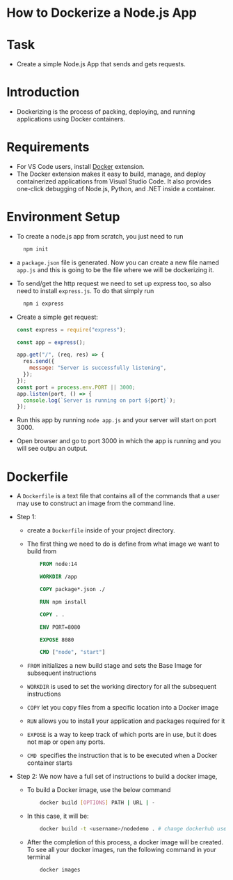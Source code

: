 # How to Dockerize a Node.js App

# Task

- Create a simple Node.js App that sends and gets requests.

# Introduction

- Dockerizing is the process of packing, deploying, and running applications using Docker containers.

# Requirements

- For VS Code users, install [Docker](https://marketplace.visualstudio.com/items?itemName=ms-azuretools.vscode-docker) extension.
- The Docker extension makes it easy to build, manage, and deploy containerized applications from Visual Studio Code. It also provides one-click debugging of Node.js, Python, and .NET inside a container.

# Environment Setup

- To create a node.js app from scratch, you just need to run
  ```sh
    npm init
  ```
- a `package.json` file is generated. Now you can create a new file named `app.js` and this is going to be the file where we will be dockerizing it.
- To send/get the http request we need to set up express too, so also need to install `express.js`. To do that simply run
  ```sh
    npm i express
  ```
- Create a simple get request:

  ```js
  const express = require("express");

  const app = express();

  app.get("/", (req, res) => {
    res.send({
      message: "Server is successfully listening",
    });
  });
  const port = process.env.PORT || 3000;
  app.listen(port, () => {
    console.log(`Server is running on port ${port}`);
  });
  ```

- Run this app by running `node app.js` and your server will start on port 3000.
- Open browser and go to port 3000 in which the app is running and you will see outpu an output.

# Dockerfile

- A `Dockerfile` is a text file that contains all of the commands that a user may use to construct an image from the command line.
- Step 1:

  - create a `Dockerfile` inside of your project directory.
  - The first thing we need to do is define from what image we want to build from

    ```Dockerfile
        FROM node:14

        WORKDIR /app

        COPY package*.json ./

        RUN npm install

        COPY . .

        ENV PORT=8080

        EXPOSE 8080

        CMD ["node", "start"]
    ```

  - `FROM` initializes a new build stage and sets the Base Image for subsequent instructions
  - `WORKDIR` is used to set the working directory for all the subsequent instructions
  - `COPY` let you copy files from a specific location into a Docker image
  - `RUN` allows you to install your application and packages required for it
  - `EXPOSE` is a way to keep track of which ports are in use, but it does not map or open any ports.
  - `CMD` ​ specifies the instruction that is to be executed when a Docker container starts

- Step 2: We now have a full set of instructions to build a docker image,
  - To build a Docker image, use the below command
    ```sh
        docker build [OPTIONS] PATH | URL | -
    ```
  - In this case, it will be:
    ```sh
        docker build -t <username>/nodedemo . # change dockerhub username
    ```
  - After the completion of this process, a docker image will be created. To see all your docker images, run the following command in your terminal
    ```sh
        docker images
    ```
